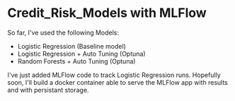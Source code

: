 # Credit_Risk_Models with MLFlow

So far, I've used the following Models:
+ Logistic Regression (Baseline model)
+ Logistic Regression + Auto Tuning (Optuna)
+ Random Forests + Auto Tuning (Optuna)

I've just added MLFlow code to track Logistic Regression runs.
Hopefully soon, I'll build a docker container able to serve the MLFlow app with results and with persistant storage.
